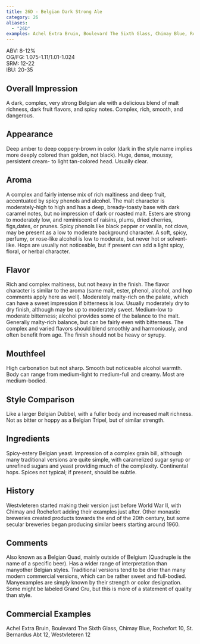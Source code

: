 ```yaml
---
title: 26D - Belgian Dark Strong Ale
category: 26
aliases: 
  - "26D"
examples: Achel Extra Bruin, Boulevard The Sixth Glass, Chimay Blue, Rochefort 10, St. Bernardus Abt 12, Westvleteren 12
---
```


ABV: 8-12%  
OG/FG: 1.075-1.11/1.01-1.024  
SRM: 12-22  
IBU: 20-35

## Overall Impression
A dark, complex, very strong Belgian ale with a delicious blend of malt richness, dark fruit flavors, and spicy notes. Complex, rich, smooth, and dangerous.

## Appearance
Deep amber to deep coppery-brown in color (dark in the style name implies more deeply colored than golden, not black). Huge, dense, moussy, persistent cream- to light tan-colored head. Usually clear.

## Aroma
A complex and fairly intense mix of rich maltiness and deep fruit, accentuated by spicy phenols and alcohol. The malt character is moderately-high to high and has a deep, bready-toasty base with dark caramel notes, but no impression of dark or roasted malt. Esters are strong to moderately low, and reminiscent of raisins, plums, dried cherries, figs,dates, or prunes. Spicy phenols like black pepper or vanilla, not clove, may be present as a low to moderate background character. A soft, spicy, perfumy, or rose-like alcohol is low to moderate, but never hot or solvent-like. Hops are usually not noticeable, but if present can add a light spicy, floral, or herbal character.

## Flavor
Rich and complex maltiness, but not heavy in the finish. The flavor character is similar to the aroma (same malt, ester, phenol, alcohol, and hop comments apply here as well). Moderately malty-rich on the palate, which can have a sweet impression if bitterness is low. Usually moderately dry to dry finish, although may be up to moderately sweet. Medium-low to moderate bitterness; alcohol provides some of the balance to the malt. Generally malty-rich balance, but can be fairly even with bitterness. The complex and varied flavors should blend smoothly and harmoniously, and often benefit from age. The finish should not be heavy or syrupy.

## Mouthfeel
High carbonation but not sharp. Smooth but noticeable alcohol warmth. Body can range from medium-light to medium-full and creamy. Most are medium-bodied.

## Style Comparison
Like a larger Belgian Dubbel, with a fuller body and increased malt richness. Not as bitter or hoppy as a Belgian Tripel, but of similar strength.

## Ingredients
Spicy-estery Belgian yeast. Impression of a complex grain bill, although many traditional versions are quite simple, with caramelized sugar syrup or unrefined sugars and yeast providing much of the complexity. Continental hops. Spices not typical; if present, should be subtle.

## History
Westvleteren started making their version just before World War II, with Chimay and Rochefort adding their examples just after. Other monastic breweries created products towards the end of the 20th century, but some secular breweries began producing similar beers starting around 1960.

## Comments
Also known as a Belgian Quad, mainly outside of Belgium (Quadruple is the name of a specific beer). Has a wider range of interpretation than manyother Belgian styles. Traditional versions tend to be drier than many modern commercial versions, which can be rather sweet and full-bodied. Manyexamples are simply known by their strength or color designation. Some might be labeled Grand Cru, but this is more of a statement of quality than style.

## Commercial Examples
Achel Extra Bruin, Boulevard The Sixth Glass, Chimay Blue, Rochefort 10, St. Bernardus Abt 12, Westvleteren 12





